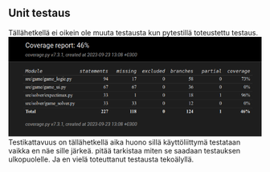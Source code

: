 ## Unit testaus

Tällähetkellä ei oikein ole muuta testausta kun pytestillä toteustettu testaus.
![Testikattavuus](https://github.com/Kappe01/2048_solver/blob/main/Dokumentaatio/testikattavuus_3.png)
Testikattavuus on tällähetkellä aika huono sillä käyttöliittymä testataan vaikka en näe sille järkeä. pitää tarkistaa miten se saadaan testauksen ulkopuolelle. Ja en vielä toteuttanut testausta tekoälyllä.
